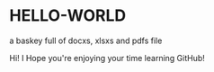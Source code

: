 # HELLO-WORLD
a baskey full of docxs, xlsxs and pdfs file

Hi!
I Hope you're enjoying your time learning GitHub!
